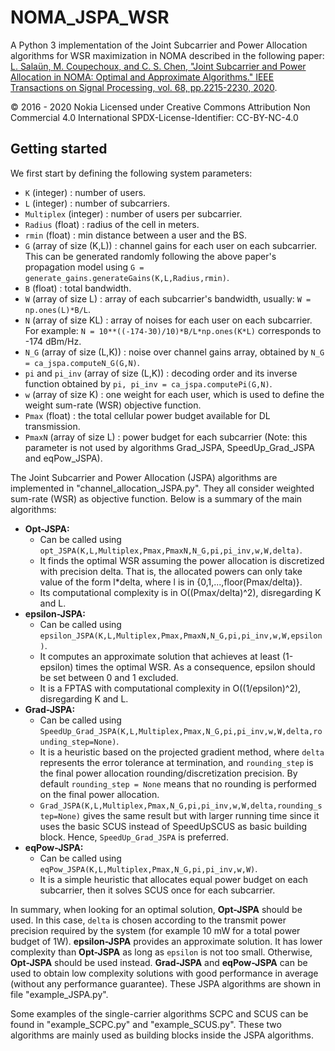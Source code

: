 # NOMA_JSPA_WSR

A Python 3 implementation of the Joint Subcarrier and Power Allocation algorithms for WSR maximization in NOMA described in the following paper: [L. Salaün, M. Coupechoux, and C. S. Chen, "Joint Subcarrier and Power Allocation in NOMA: Optimal and Approximate Algorithms." IEEE Transactions on Signal Processing, vol. 68, pp.2215-2230, 2020](https://doi.org/10.1109/TSP.2020.2982786).

© 2016 - 2020 Nokia
Licensed under Creative Commons Attribution Non Commercial 4.0 International
SPDX-License-Identifier: CC-BY-NC-4.0

## Getting started

We first start by defining the following system parameters:
- `K` (integer) : number of users.
- `L` (integer) : number of subcarriers.
- `Multiplex` (integer) : number of users per subcarrier.
- `Radius` (float) : radius of the cell in meters.
- `rmin` (float) : min distance between a user and the BS.
- `G` (array of size (K,L)) : channel gains for each user on each subcarrier. This can be generated randomly following the above paper's propagation model using `G = generate_gains.generateGains(K,L,Radius,rmin)`.
- `B` (float) : total bandwidth.
- `W` (array of size L) : array of each subcarrier's bandwidth, usually: `W = np.ones(L)*B/L`.
- `N` (array of size KL) : array of noises for each user on each subcarrier. For example: `N = 10**((-174-30)/10)*B/L*np.ones(K*L)` corresponds to -174 dBm/Hz.
- `N_G` (array of size (L,K)) : noise over channel gains array, obtained by `N_G = ca_jspa.computeN_G(G,N)`.
- `pi` and `pi_inv` (array of size (L,K)) : decoding order and its inverse function obtained by `pi, pi_inv = ca_jspa.computePi(G,N)`.
- `w` (array of size K) : one weight for each user, which is used to define the weight sum-rate (WSR) objective function.
- `Pmax` (float) : the total cellular power budget available for DL transmission.
- `PmaxN` (array of size L) : power budget for each subcarrier (Note: this parameter is not used by algorithms Grad_JSPA, SpeedUp_Grad_JSPA and eqPow_JSPA).

The Joint Subcarrier and Power Allocation (JSPA) algorithms are implemented in "channel_allocation_JSPA.py". They all consider weighted sum-rate (WSR) as objective function. Below is a summary of the main algorithms:
- **Opt-JSPA:** 
  - Can be called using `opt_JSPA(K,L,Multiplex,Pmax,PmaxN,N_G,pi,pi_inv,w,W,delta)`.
  - It finds the optimal WSR assuming the power allocation is discretized with precision delta. That is, the allocated powers can only take value of the form l\*delta, where l is in {0,1,...,floor(Pmax/delta)}.
  - Its computational complexity is in O((Pmax/delta)^2), disregarding K and L. 
- **epsilon-JSPA:** 
  - Can be called using `epsilon_JSPA(K,L,Multiplex,Pmax,PmaxN,N_G,pi,pi_inv,w,W,epsilon)`.
  - It computes an approximate solution that achieves at least (1-epsilon) times the optimal WSR. As a consequence, epsilon should be set between 0 and 1 excluded.
  - It is a FPTAS with computational complexity in O((1/epsilon)^2), disregarding K and L. 
- **Grad-JSPA:** 
  - Can be called using `SpeedUp_Grad_JSPA(K,L,Multiplex,Pmax,N_G,pi,pi_inv,w,W,delta,rounding_step=None)`.
  - It is a heuristic based on the projected gradient method, where `delta` represents the error tolerance at termination, and `rounding_step` is the final power allocation rounding/discretization precision. By default `rounding_step = None` means that no rounding is performed on the final power allocation.
  - `Grad_JSPA(K,L,Multiplex,Pmax,N_G,pi,pi_inv,w,W,delta,rounding_step=None)` gives the same result but with larger running time since it uses the basic SCUS instead of SpeedUpSCUS as basic building block. Hence, `SpeedUp_Grad_JSPA` is preferred.
- **eqPow-JSPA:** 
  - Can be called using `eqPow_JSPA(K,L,Multiplex,Pmax,N_G,pi,pi_inv,w,W)`.
  - It is a simple heuristic that allocates equal power budget on each subcarrier, then it solves SCUS once for each subcarrier.

In summary, when looking for an optimal solution, **Opt-JSPA** should be used. In this case, `delta` is chosen according to the transmit power precision required by the system (for example 10 mW for a total power budget of 1W). **epsilon-JSPA** provides an approximate solution. It has lower complexity than **Opt-JSPA** as long as `epsilon` is not too small. Otherwise, **Opt-JSPA** should be used instead. **Grad-JSPA** and **eqPow-JSPA** can be used to obtain low complexity solutions with good performance in average (without any performance guarantee). These JSPA algorithms are shown in file "example_JSPA.py".

Some examples of the single-carrier algorithms SCPC and SCUS can be found in "example_SCPC.py" and "example_SCUS.py". These two algorithms are mainly used as building blocks inside the JSPA algorithms.
